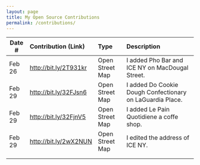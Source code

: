 ```yaml
---
layout: page
title: My Open Source Contributions
permalink: /contributions/
---
```


<!--
Type of the contribution should be "Wikipedia edit", "OpenStreet Map feature", "Documentation", "Course website", "Blog",
"Browse Add-on", etc.

The description should include a brief summary of what you did.

Replace the first row with your own contribution. 

-->





| Date #       | Contribution (Link)  | Type  | Description |
|---|:---|:---|:---|
| Feb 26   |http://bit.ly/2T931kr   | Open Street Map   |   I added Pho Bar and ICE NY on MacDougal Street.    |
| Feb 29   | http://bit.ly/32FJsn6    | Open Street Map    |   I added Do Cookie Dough Confectionary on LaGuardia Place.|
| Feb 29   | http://bit.ly/32FjnV5   | Open Street Map    |   I added Le Pain Quotidiene a coffe shop.    |
| Feb 29   | http://bit.ly/2wX2NUN   | Open Street Map    |   I edited the address of ICE NY.    |
|     |     |     |      |
|     |     |     |      |
